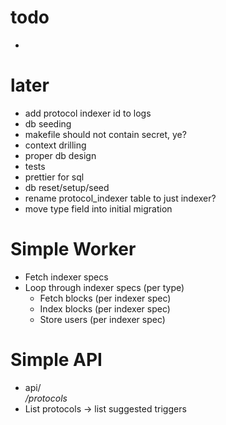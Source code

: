 # todo

-

# later

- add protocol indexer id to logs
- db seeding
- makefile should not contain secret, ye?
- context drilling
- proper db design
- tests
- prettier for sql
- db reset/setup/seed
- rename protocol_indexer table to just indexer?
- move type field into initial migration

# Simple Worker

- Fetch indexer specs
- Loop through indexer specs (per type)
  - Fetch blocks (per indexer spec)
  - Index blocks (per indexer spec)
  - Store users (per indexer spec)

# Simple API

- api/<address>/protocols
- List protocols -> list suggested triggers

